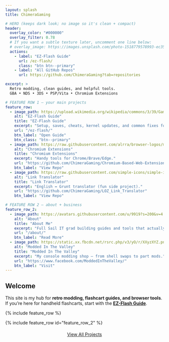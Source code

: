 ```yaml
---
layout: splash
title: ChimeraGaming

# HERO (keeps dark look; no image so it's clean + compact)
header:
  overlay_color: "#000000"
  overlay_filter: 0.78
  # If you want a subtle texture later, uncomment one line below:
  # overlay_image: https://images.unsplash.com/photo-1518779578993-ec3579fee39f?w=1920&q=80&auto=format&fit=crop
  actions:
    - label: "EZ-Flash Guide"
      url: /ez-flash/
      class: "btn btn--primary"
    - label: "All GitHub Repos"
      url: https://github.com/ChimeraGaming?tab=repositories

excerpt: >
  Retro modding, clean guides, and helpful tools.  
  GBA • NDS • 3DS • PSP/Vita • Chromium Extensions

# FEATURE ROW 1 — your main projects
feature_row:
  - image_path: https://upload.wikimedia.org/wikipedia/commons/3/39/Game_Boy_Advance_SP_Mk2.jpg
    alt: "EZ-Flash Guide"
    title: "EZ-Flash Guide"
    excerpt: "Setup, saves, cheats, kernel updates, and common fixes for Omega / DE."
    url: "/ez-flash/"
    btn_label: "Open Guide"
    btn_class: "btn--primary"
  - image_path: https://raw.githubusercontent.com/alrra/browser-logos/main/src/chrome/chrome_128x128.png
    alt: "Chromium Extensions"
    title: "Chromium Extensions"
    excerpt: "Handy tools for Chrome/Brave/Edge."
    url: "https://github.com/ChimeraGaming/Chromium-Based-Web-Extensions"
    btn_label: "View Repo"
  - image_path: https://raw.githubusercontent.com/simple-icons/simple-icons/develop/icons/thelegendofzelda.svg
    alt: "Link Translator"
    title: "Link Translator"
    excerpt: "English ↔ Grunt translator (fun side project)."
    url: "https://github.com/ChimeraGaming/LOZ_Link_Translator"
    btn_label: "View Repo"

# FEATURE ROW 2 — about + business
feature_row_2:
  - image_path: https://avatars.githubusercontent.com/u/9919?s=200&v=4
    alt: "About"
    title: "About Me"
    excerpt: "Full Sail IT grad building guides and tools that actually help."
    url: "/about/"
    btn_label: "Read More"
  - image_path: https://static.xx.fbcdn.net/rsrc.php/v3/yO/r/XXyzXYZ.png
    alt: "Modded In The Valley"
    title: "Modded In The Valley"
    excerpt: "My console modding shop — from shell swaps to part mods."
    url: "https://www.facebook.com/ModdedInTheValley/"
    btn_label: "Visit"
---
```


## Welcome
This site is my hub for **retro modding, flashcart guides, and browser tools**.  
If you’re here for handheld flashcarts, start with the **[EZ-Flash Guide](/ez-flash/)**.

{% include feature_row %}

{% include feature_row id="feature_row_2" %}

<p style="text-align:center; margin-top:1.25rem;">
  <a class="btn btn--primary" href="/projects/"><i class="fas fa-code"></i> View All Projects</a>
</p>

